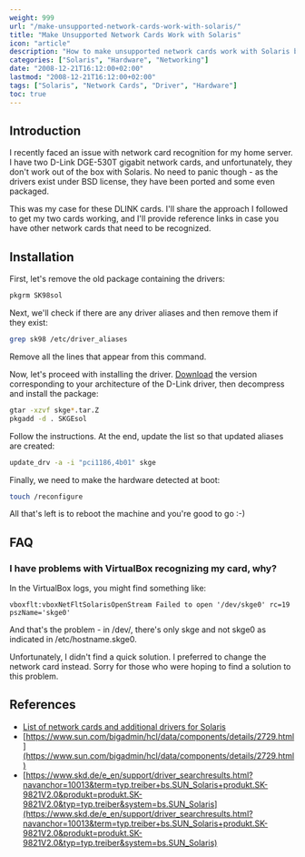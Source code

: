 ```yaml
---
weight: 999
url: "/make-unsupported-network-cards-work-with-solaris/"
title: "Make Unsupported Network Cards Work with Solaris"
icon: "article"
description: "How to make unsupported network cards work with Solaris by installing additional drivers"
categories: ["Solaris", "Hardware", "Networking"]
date: "2008-12-21T16:12:00+02:00"
lastmod: "2008-12-21T16:12:00+02:00"
tags: ["Solaris", "Network Cards", "Driver", "Hardware"]
toc: true
---
```


## Introduction

I recently faced an issue with network card recognition for my home server. I have two D-Link DGE-530T gigabit network cards, and unfortunately, they don't work out of the box with Solaris. No need to panic though - as the drivers exist under BSD license, they have been ported and some even packaged.

This was my case for these DLINK cards. I'll share the approach I followed to get my two cards working, and I'll provide reference links in case you have other network cards that need to be recognized.

## Installation

First, let's remove the old package containing the drivers:

```bash
pkgrm SK98sol
```

Next, we'll check if there are any driver aliases and then remove them if they exist:

```bash
grep sk98 /etc/driver_aliases
```

Remove all the lines that appear from this command.

Now, let's proceed with installing the driver. [Download](https://www.skd.de/e_en/support/driver_searchresults.html?navanchor=10013&term=typ.treiber+bs.SUN_Solaris+produkt.SK-9821V2.0&produkt=produkt.SK-9821V2.0&typ=typ.treiber&system=bs.SUN_Solaris) the version corresponding to your architecture of the D-Link driver, then decompress and install the package:

```bash
gtar -xzvf skge*.tar.Z
pkgadd -d . SKGEsol
```

Follow the instructions. At the end, update the list so that updated aliases are created:

```bash
update_drv -a -i "pci1186,4b01" skge
```

Finally, we need to make the hardware detected at boot:

```bash
touch /reconfigure
```

All that's left is to reboot the machine and you're good to go :-)

## FAQ

### I have problems with VirtualBox recognizing my card, why?

In the VirtualBox logs, you might find something like:

```
vboxflt:vboxNetFltSolarisOpenStream Failed to open '/dev/skge0' rc=19 pszName='skge0'
```

And that's the problem - in /dev/, there's only skge and not skge0 as indicated in /etc/hostname.skge0.

Unfortunately, I didn't find a quick solution. I preferred to change the network card instead. Sorry for those who were hoping to find a solution to this problem.

## References

- [List of network cards and additional drivers for Solaris](https://homepage2.nifty.com/mrym3/taiyodo/eng/)
- [https://www.sun.com/bigadmin/hcl/data/components/details/2729.html](https://www.sun.com/bigadmin/hcl/data/components/details/2729.html)
- [https://www.skd.de/e_en/support/driver_searchresults.html?navanchor=10013&term=typ.treiber+bs.SUN_Solaris+produkt.SK-9821V2.0&produkt=produkt.SK-9821V2.0&typ=typ.treiber&system=bs.SUN_Solaris](https://www.skd.de/e_en/support/driver_searchresults.html?navanchor=10013&term=typ.treiber+bs.SUN_Solaris+produkt.SK-9821V2.0&produkt=produkt.SK-9821V2.0&typ=typ.treiber&system=bs.SUN_Solaris)
